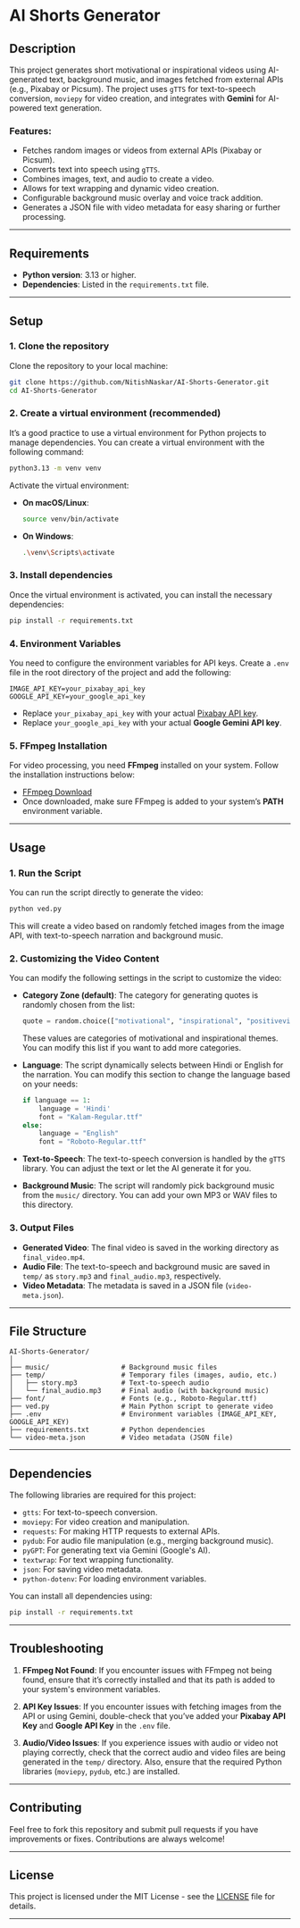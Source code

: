 # AI Shorts Generator

## Description
This project generates short motivational or inspirational videos using AI-generated text, background music, and images fetched from external APIs (e.g., Pixabay or Picsum). The project uses `gTTS` for text-to-speech conversion, `moviepy` for video creation, and integrates with **Gemini** for AI-powered text generation.

### Features:
- Fetches random images or videos from external APIs (Pixabay or Picsum).
- Converts text into speech using `gTTS`.
- Combines images, text, and audio to create a video.
- Allows for text wrapping and dynamic video creation.
- Configurable background music overlay and voice track addition.
- Generates a JSON file with video metadata for easy sharing or further processing.

---

## Requirements

- **Python version**: 3.13 or higher.
- **Dependencies**: Listed in the `requirements.txt` file.

---

## Setup

### 1. **Clone the repository**

Clone the repository to your local machine:

```bash
git clone https://github.com/NitishNaskar/AI-Shorts-Generator.git
cd AI-Shorts-Generator
```

### 2. **Create a virtual environment (recommended)**

It’s a good practice to use a virtual environment for Python projects to manage dependencies. You can create a virtual environment with the following command:

```bash
python3.13 -m venv venv
```

Activate the virtual environment:

- **On macOS/Linux**:
    ```bash
    source venv/bin/activate
    ```
- **On Windows**:
    ```bash
    .\venv\Scripts\activate
    ```

### 3. **Install dependencies**

Once the virtual environment is activated, you can install the necessary dependencies:

```bash
pip install -r requirements.txt
```

### 4. **Environment Variables**

You need to configure the environment variables for API keys. Create a `.env` file in the root directory of the project and add the following:

```dotenv
IMAGE_API_KEY=your_pixabay_api_key
GOOGLE_API_KEY=your_google_api_key
```

- Replace `your_pixabay_api_key` with your actual [Pixabay API key](https://pixabay.com/api/docs/).
- Replace `your_google_api_key` with your actual **Google Gemini API key**.

### 5. **FFmpeg Installation**

For video processing, you need **FFmpeg** installed on your system. Follow the installation instructions below:

- [FFmpeg Download](https://ffmpeg.org/download.html)
- Once downloaded, make sure FFmpeg is added to your system’s **PATH** environment variable.

---

## Usage

### 1. **Run the Script**

You can run the script directly to generate the video:

```bash
python ved.py
```

This will create a video based on randomly fetched images from the image API, with text-to-speech narration and background music.

### 2. **Customizing the Video Content**

You can modify the following settings in the script to customize the video:

- **Category Zone (default)**: 
    The category for generating quotes is randomly chosen from the list:

    ```python
    quote = random.choice(["motivational", "inspirational", "positivevibes kind of", "mindset thing", "growthmindset thing", "selfloveness", "innerstrength thing", "resilience", "nevergiveup", "believeinyourself", "keepgoing", "success", "journey", "lifequotes", "dailymotivation", "inspirationdaily", "quoteoftheday", "motivationmonday", "wisdom"])
    ```

    These values are categories of motivational and inspirational themes. You can modify this list if you want to add more categories.

- **Language**:
    The script dynamically selects between Hindi or English for the narration. You can modify this section to change the language based on your needs:
    
    ```python
    if language == 1:
        language = 'Hindi'
        font = "Kalam-Regular.ttf"
    else:
        language = "English"
        font = "Roboto-Regular.ttf"
    ```

- **Text-to-Speech**:
    The text-to-speech conversion is handled by the `gTTS` library. You can adjust the text or let the AI generate it for you.

- **Background Music**:
    The script will randomly pick background music from the `music/` directory. You can add your own MP3 or WAV files to this directory.

### 3. **Output Files**

- **Generated Video**: The final video is saved in the working directory as `final_video.mp4`.
- **Audio File**: The text-to-speech and background music are saved in `temp/` as `story.mp3` and `final_audio.mp3`, respectively.
- **Video Metadata**: The metadata is saved in a JSON file (`video-meta.json`).

---

## File Structure

```
AI-Shorts-Generator/
│
├── music/                  # Background music files
├── temp/                   # Temporary files (images, audio, etc.)
│   ├── story.mp3           # Text-to-speech audio
│   └── final_audio.mp3     # Final audio (with background music)
├── font/                   # Fonts (e.g., Roboto-Regular.ttf)
├── ved.py                  # Main Python script to generate video
├── .env                    # Environment variables (IMAGE_API_KEY, GOOGLE_API_KEY)
├── requirements.txt        # Python dependencies
└── video-meta.json         # Video metadata (JSON file)
```

---

## Dependencies

The following libraries are required for this project:

- `gtts`: For text-to-speech conversion.
- `moviepy`: For video creation and manipulation.
- `requests`: For making HTTP requests to external APIs.
- `pydub`: For audio file manipulation (e.g., merging background music).
- `pyGPT`: For generating text via Gemini (Google's AI).
- `textwrap`: For text wrapping functionality.
- `json`: For saving video metadata.
- `python-dotenv`: For loading environment variables.

You can install all dependencies using:

```bash
pip install -r requirements.txt
```

---

## Troubleshooting

1. **FFmpeg Not Found**: If you encounter issues with FFmpeg not being found, ensure that it’s correctly installed and that its path is added to your system's environment variables.

2. **API Key Issues**: If you encounter issues with fetching images from the API or using Gemini, double-check that you’ve added your **Pixabay API Key** and **Google API Key** in the `.env` file.

3. **Audio/Video Issues**: If you experience issues with audio or video not playing correctly, check that the correct audio and video files are being generated in the `temp/` directory. Also, ensure that the required Python libraries (`moviepy`, `pydub`, etc.) are installed.

---

## Contributing

Feel free to fork this repository and submit pull requests if you have improvements or fixes. Contributions are always welcome!

---

## License

This project is licensed under the MIT License - see the [LICENSE](LICENSE) file for details.

---